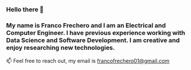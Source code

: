 ### Hello there 👋

### My name is Franco Frechero and I am an Electrical and Computer Engineer. I have previous experience working with Data Science and Software Development. I am creative and enjoy researching new technologies.

📫 Feel free to reach out, my email is francofrechero01@gmail.com

<!--
**francofreche/francofreche** is a ✨ _special_ ✨ repository because its `README.md` (this file) appears on your GitHub profile.

Here are some ideas to get you started:

- 🔭 I’m currently working on ...
- 🌱 I’m currently learning ...
- 👯 I’m looking to collaborate on ...
- 🤔 I’m looking for help with ...
- 💬 Ask me about ...
- 📫 How to reach me: ...
- 😄 Pronouns: ...
- ⚡ Fun fact: ...
-->
